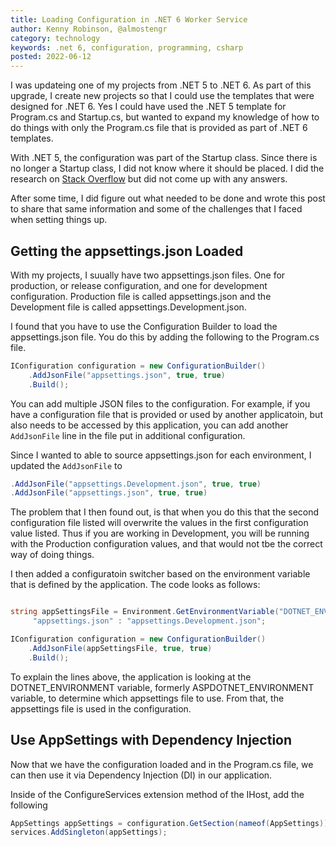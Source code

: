 ```yaml
---
title: Loading Configuration in .NET 6 Worker Service
author: Kenny Robinson, @almostengr
category: technology
keywords: .net 6, configuration, programming, csharp
posted: 2022-06-12
---
```


I was updateing one of my projects from .NET 5 to .NET 6. As part of this upgrade, 
I create new projects so that I could use the templates that were designed for .NET 6. 
Yes I could have used the .NET 5 template for Program.cs and Startup.cs, but wanted to 
expand my knowledge of how to do things with only the Program.cs file that is provided 
as part of .NET 6 templates.

With .NET 5, the configuration was part of the Startup class. Since there is no longer a
Startup class, I did not know where it should be placed. I did the research on 
<a href="https://stackoverflow.com/users/12875554/almostengr" target="_blank">Stack Overflow</a>
but did not come up with any answers.

After some time, I did figure out what needed to be done and wrote this post to share 
that same information and some of the challenges that I faced when setting things up. 

## Getting the appsettings.json Loaded

With my projects, I suually have two appsettings.json files. One for production, or release
configuration, and one for development configuration. Production file is called 
appsettings.json and the Development file is called appsettings.Development.json. 

I found that you have to use the Configuration Builder to load the appsettings.json file. 
You do this by adding the following to the Program.cs file. 

```csharp
IConfiguration configuration = new ConfigurationBuilder()
    .AddJsonFile("appsettings.json", true, true)
    .Build();
```

You can add multiple JSON files to the configuration. For example, if you have a configuration 
file that is provided or used by another applicatoin, but also needs to be accessed by this 
application, you can add another ```AddJsonFile``` line in the file put in additional configuration.

Since I wanted to able to source appsettings.json for each environment, I updated the
``` AddJsonFile ``` to 

```csharp
.AddJsonFile("appsettings.Development.json", true, true)
.AddJsonFile("appsettings.json", true, true)
```

The problem that I then found out, is that when you do this that the second configuration file 
listed will overwrite the values in the first configuration value listed. Thus if you are working 
in Development, you will be running with the Production configuration values, and that would 
not tbe the correct way of doing things.

I then added a configuratoin switcher based on the environment variable that is defined by 
the application.  The code looks as follows: 

```csharp

string appSettingsFile = Environment.GetEnvironmentVariable("DOTNET_ENVIRONMENT") == "Production" ?
     "appsettings.json" : "appsettings.Development.json";

IConfiguration configuration = new ConfigurationBuilder()
    .AddJsonFile(appSettingsFile, true, true)
    .Build();
```

To explain the lines above, the application is looking at the DOTNET_ENVIRONMENT variable, formerly
ASPDOTNET_ENVIRONMENT variable, to determine which appsettings file to use. From that, the 
appsettings file is used in the configuration. 

## Use AppSettings with Dependency Injection

Now that we have the configuration loaded and in the Program.cs file, we can then use it via 
Dependency Injection (DI) in our application.

Inside of the ConfigureServices extension method of the IHost, add the following 

```csharp
AppSettings appSettings = configuration.GetSection(nameof(AppSettings)).Get<AppSettings>();
services.AddSingleton(appSettings);
```


